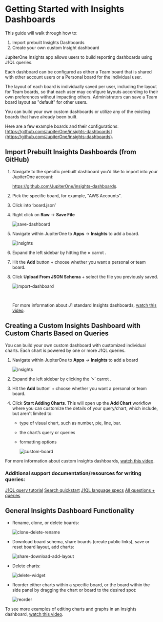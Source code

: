 # Getting Started with Insights Dashboards

This guide will walk through how to:

1. Import prebuilt Insights Dashboards
2. Create your own custom Insight dashboard

JupiterOne Insights app allows users to build reporting dashboards using J1QL queries.

Each dashboard can be configured as either a Team board that is shared with other account users or a Personal board for the individual user. 

The layout of each board is individually saved per user, including the layout for Team boards, so that each user may configure layouts according to their own preferences without impacting others. Administrators can save a Team board layout as "default" for other users.

You can build your own custom dashboards or utilize any of the existing boards that have already been built.

Here are a few example boards and their configurations: [https://github.com/JupiterOne/insights-dashboards](https://github.com/JupiterOne/insights-dashboards).

## Import Prebuilt Insights Dashboards (from GitHub)

1. Navigate to the specific prebuilt dashboard you’d like to import into your JupiterOne account:

   <https://github.com/JupiterOne/insights-dashboards>.

2. Pick the specific board, for example, "AWS Accounts".

3. Click into ‘board.json’

4. Right click on **Raw** -> **Save File**

   ![save-dashboard](../assets/save-dashboard.gif)

5. Navigate within JupiterOne to **Apps** -> **Insights** to add a board.

   ![insights](../assets/insights.png)

6. Expand the left sidebar by hitting the **>** carrot .

7. Hit the **Add** button + choose whether you want a personal or team board.

8. Click **Upload From JSON Schema** + select the file you previously saved.

   ![import-dashboard](../assets/import-dashboard.gif)

   ​

   For more information about J1 standard Insights dashboards, [watch this video](https://try.jupiterone.com/blog/video-how-to-modify-out-of-the-box-dashboards).

## Creating a Custom Insights Dashboard with Custom Charts Based on Queries

You can build your own custom dashboard with customized individual charts. Each chart is powered by one or more J1QL queries.

1. Navigate within JupiterOne to **Apps** -> **Insights** to add a board

   ![insights](../assets/insights.png)

2. Expand the left sidebar by clicking the ‘>’ carrot .

3. Hit the **Add** button’ + choose whether you want a personal or team board.

4. Click **Start Adding Charts**. This will open up the **Add Chart** workflow where you can customize the details of your query/chart, which include, but aren't limited to:

   - type of visual chart, such as number, pie, line, bar.
   - the chart’s query or queries
   - formatting options 

     ![custom-board](../assets/custom-board.gif)

For more information about custom Insights dashboards, [watch this video](https://try.jupiterone.com/blog/how-to-create-customized-dashboards).

### Additional support documentation/resources for writing queries:

[J1QL query tutorial](../J1-Query-Language/tutorial-j1ql.md)
[Search quickstart](../Getting-Started_and-Admin/quickstart-search.md)
[J1QL language specs](../J1-Query-Language/jupiterOne-query-language_(J1QL).md)
[All questions + queries](https://ask.us.jupiterone.io/filter?tagFilter=all)

## General Insights Dashboard Functionality 

- Rename, clone, or delete boards:

  ![clone-delete-rename](../assets/clone-delete-rename.png)

- Download board schema, share boards (create public links), save or reset board layout, add charts:

  ![share-download-add-layout](../assets/share-download-add-layout.png)

- Delete charts:

  ![delete-widget](../assets/delete-widget.png)

- Reorder either charts within a specific board, or the board within the side panel by dragging the chart or board to the desired spot:

  ![reorder](../assets/reorder.gif)



To see more examples of editing charts and graphs in an Insights dashboard, [watch this video](https://try.jupiterone.com/blog/how-to-use-charts-and-graphs-widgets).

